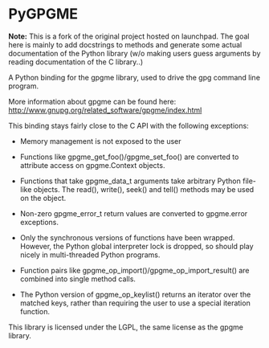 # PyGPGME

**Note:** This is a fork of the original project hosted on launchpad.
The goal here is mainly to add docstrings to methods and generate some
actual documentation of the Python library (w/o making users guess
arguments by reading documentation of the C library..)

A Python binding for the gpgme library, used to drive the gpg command
line program.

More information about gpgme can be found here:
  http://www.gnupg.org/related_software/gpgme/index.html

This binding stays fairly close to the C API with the following
exceptions:

 * Memory management is not exposed to the user

 * Functions like gpgme_get_foo()/gpgme_set_foo() are converted to
   attribute access on gpgme.Context objects.

 * Functions that take gpgme_data_t arguments take arbitrary Python
   file-like objects.  The read(), write(), seek() and tell() methods
   may be used on the object.

 * Non-zero gpgme_error_t return values are converted to gpgme.error
   exceptions.

 * Only the synchronous versions of functions have been wrapped.
   However, the Python global interpreter lock is dropped, so should
   play nicely in multi-threaded Python programs.

 * Function pairs like gpgme_op_import()/gpgme_op_import_result() are
   combined into single method calls.

 * The Python version of gpgme_op_keylist() returns an iterator over
   the matched keys, rather than requiring the user to use a special
   iteration function.

This library is licensed under the LGPL, the same license as the gpgme
library.
